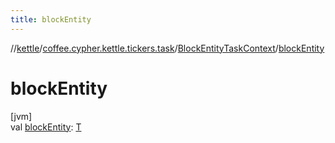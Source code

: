 ```yaml
---
title: blockEntity
---
```

//[kettle](../../../index.html)/[coffee.cypher.kettle.tickers.task](../index.html)/[BlockEntityTaskContext](index.html)/[blockEntity](block-entity.html)



# blockEntity



[jvm]\
val [blockEntity](block-entity.html): [T](index.html)




